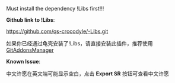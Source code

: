 Must install the dependency !Libs first!!!

**Github link to !Libs**:

https://github.com/qs-crocodyle/-Libs.git

如果你已经通过龟壳安装了!Libs，请直接安装此插件，推荐使用 [GitAddonsManager](https://woblight.gitlab.io/overview/gitaddonsmanager/)

**Known Issue**:

中文许愿在英文端可能显示空白，点击 **Export SR** 按钮可查看中文许愿
